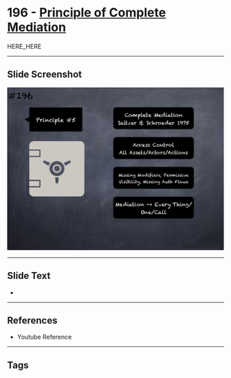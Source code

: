 # 196 - [Principle of Complete Mediation](Principle%20of%20Complete%20Mediation.md)

HERE_HERE

___
## Slide Screenshot
![0196.png](../../images/pitfalls_and_best_practices201/196.png)
___
## Slide Text
- 
___
## References
- Youtube Reference
___
## Tags